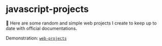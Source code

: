 # javascript-projects

🦄 Here are some random and simple web projects I create to keep up to date with official documentations. 

Demonstration: [`web-projects`](https://mateusnssn.github.io/web-projects/)
